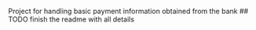 Project for handling basic payment information obtained from the bank ## TODO finish the readme with all details